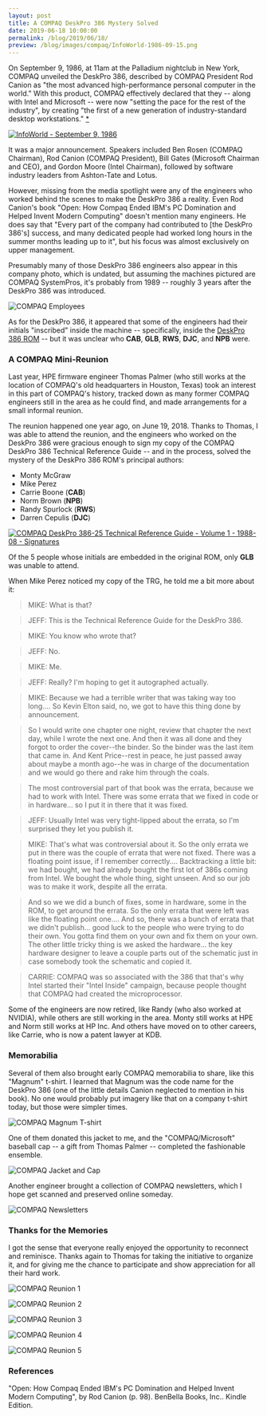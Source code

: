 ```yaml
---
layout: post
title: A COMPAQ DeskPro 386 Mystery Solved
date: 2019-06-18 10:00:00
permalink: /blog/2019/06/18/
preview: /blog/images/compaq/InfoWorld-1986-09-15.png
---
```


On September 9, 1986, at 11am at the Palladium nightclub in New York, COMPAQ unveiled the DeskPro 386, described by
COMPAQ President Rod Canion as "the most advanced high-performance personal computer in the world."  With this product,
COMPAQ effectively declared that they -- along with Intel and Microsoft -- were now "setting the pace for the rest of
the industry", by creating "the first of a new generation of industry-standard desktop workstations." [*](#references)

[![InfoWorld - September 9, 1986](/blog/images/compaq/InfoWorld-1986-09-15.png)](https://books.google.com/books?id=aS8EAAAAMBAJ&pg=PA1&lpg=PA1&dq=%22infoworld%22+compaq+deskpro+386&source=bl&ots=bQd3dDYHNB&sig=ACfU3U1TGdxkDCJ_sauZx1ZRYjLTMq1KTA&hl=en&sa=X&ved=2ahUKEwj6w8jUgvHiAhUqCTQIHSQYAhoQ6AEwBXoECAcQAQ#v=onepage&q&f=false)

It was a major announcement.  Speakers included Ben Rosen (COMPAQ Chairman), Rod Canion (COMPAQ President),
Bill Gates (Microsoft Chairman and CEO), and Gordon Moore (Intel Chairman), followed by software industry leaders
from Ashton-Tate and Lotus.

However, missing from the media spotlight were any of the engineers who worked behind the scenes to make the DeskPro
386 a reality.  Even Rod Canion's book "Open: How Compaq Ended IBM's PC Domination and Helped Invent Modern Computing"
doesn't mention many engineers.  He does say that "Every part of the company had contributed to [the DeskPro 386's]
success, and many dedicated people had worked long hours in the summer months leading up to it", but his focus was
almost exclusively on upper management.

Presumably many of those DeskPro 386 engineers also appear in this company photo, which is undated, but assuming the
machines pictured are COMPAQ SystemPros, it's probably from 1989 -- roughly 3 years after the DeskPro 386 was introduced.

![COMPAQ Employees](/blog/images/compaq/COMPAQ_Employees.png)

As for the DeskPro 386, it appeared that some of the engineers had their initials "inscribed" inside the machine --
specifically, inside the [DeskPro 386 ROM](/devices/pcx86/rom/compaq/deskpro386/#authors-of-the-compaq-deskpro-386-rom) --
but it was unclear who **CAB**, **GLB**, **RWS**, **DJC**, and **NPB** were.

### A COMPAQ Mini-Reunion

Last year, HPE firmware engineer Thomas Palmer (who still works at the location of COMPAQ's old headquarters in Houston,
Texas) took an interest in this part of COMPAQ's history, tracked down as many former COMPAQ engineers still in the area as
he could find, and made arrangements for a small informal reunion.

The reunion happened one year ago, on June 19, 2018.  Thanks to Thomas, I was able to attend the reunion, and the
engineers who worked on the DeskPro 386 were gracious enough to sign my copy of the COMPAQ DeskPro 386 Technical Reference
Guide -- and in the process, solved the mystery of the DeskPro 386 ROM's principal authors:

- Monty McGraw
- Mike Perez
- Carrie Boone (**CAB**)
- Norm Brown (**NPB**)
- Randy Spurlock (**RWS**)
- Darren Cepulis (**DJC**)

[![COMPAQ DeskPro 386-25 Technical Reference Guide - Volume 1 - 1988-08 - Signatures](/machines/pcx86/compaq/deskpro386/photos/COMPAQ_DeskPro_386-25_Technical_Reference_Guide-Vol1-1988-08-Signatures.png)](/machines/pcx86/compaq/deskpro386/)

Of the 5 people whose initials are embedded in the original ROM, only **GLB** was unable to attend.

When Mike Perez noticed my copy of the TRG, he told me a bit more about it:

> MIKE: What is that?

> JEFF: This is the Technical Reference Guide for the DeskPro 386.

> MIKE: You know who wrote that?

> JEFF: No.

> MIKE: Me.

> JEFF: Really? I'm hoping to get it autographed actually.

> MIKE: Because we had a terrible writer that was taking way too long.... So Kevin Elton said, no, we got to have this thing
done by announcement.

> So I would write one chapter one night, review that chapter the next day, while I wrote the next one. And then it was all
done and they forgot to order the cover--the binder. So the binder was the last item that came in. And Kent Price--rest in peace,
he just passed away about maybe a month ago--he was in charge of the documentation and we would go there and rake him through
the coals.

> The most controversial part of that book was the errata, because we had to work with Intel. There was some errata that we
fixed in code or in hardware... so I put it in there that it was fixed.

> JEFF: Usually Intel was very tight-lipped about the errata, so I'm surprised they let you publish it.

> MIKE: That's what was controversial about it. So the only errata we put in there was the couple of errata that were
not fixed. There was a floating point issue, if I remember correctly....  Backtracking a little bit: we had bought, we had
already bought the first lot of 386s coming from Intel. We bought the whole thing, sight unseen. And so our job was to make
it work, despite all the errata.

> And so we we did a bunch of fixes, some in hardware, some in the ROM, to get around the errata. So the only errata that
were left was like the floating point one.... And so, there was a bunch of errata that we didn't publish... good luck to the
people who were trying to do their own. You gotta find them on your own and fix them on your own. The other little tricky
thing is we asked the hardware... the key hardware designer to leave a couple parts out of the schematic just in case somebody
took the schematic and copied it.

> CARRIE: COMPAQ was so associated with the 386 that that's why Intel started their "Intel Inside" campaign, because people
thought that COMPAQ had created the microprocessor.

Some of the engineers are now retired, like Randy (who also worked at NVIDIA), while others are still working in the area.
Monty still works at HPE and Norm still works at HP Inc.  And others have moved on to other careers, like Carrie, who is now
a patent lawyer at KDB.

### Memorabilia

Several of them also brought early COMPAQ memorabilia to share, like this "Magnum" t-shirt.  I learned that Magnum was the
code name for the DeskPro 386 (one of the little details Canion neglected to mention in his book).  No one would probably put
imagery like that on a company t-shirt today, but those were simpler times.

![COMPAQ Magnum T-shirt](/blog/images/compaq/COMPAQ_Magnum_Tshirt.jpg)

One of them donated this jacket to me, and the "COMPAQ/Microsoft" baseball cap -- a gift from Thomas Palmer -- completed
the fashionable ensemble.

![COMPAQ Jacket and Cap](/blog/images/compaq/COMPAQ_Jacket_and_Cap.jpg)

Another engineer brought a collection of COMPAQ newsletters, which I hope get scanned and preserved online someday.

![COMPAQ Newsletters](/blog/images/compaq/COMPAQ_Newsletters.jpg)

### Thanks for the Memories

I got the sense that everyone really enjoyed the opportunity to reconnect and reminisce.  Thanks again to Thomas for taking
the initiative to organize it, and for giving me the chance to participate and show appreciation for all their hard work.

![COMPAQ Reunion 1](/blog/images/compaq/Reunion1.png)

![COMPAQ Reunion 2](/blog/images/compaq/Reunion2.png)

![COMPAQ Reunion 3](/blog/images/compaq/Reunion3.png)

![COMPAQ Reunion 4](/blog/images/compaq/Reunion4.png)

![COMPAQ Reunion 5](/blog/images/compaq/Reunion5.png)

### References

"Open: How Compaq Ended IBM's PC Domination and Helped Invent Modern Computing", by Rod Canion (p. 98). BenBella Books, Inc.. Kindle Edition. 
